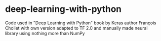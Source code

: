 # deep-learning-with-python
Code used in "Deep Learning with Python" book by Keras author François Chollet with own version adapted to TF 2.0 and manually made neural library using nothing more than NumPy
